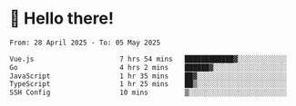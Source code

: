 # 👋 Hello there!

<!--START_SECTION:waka-->

```txt
From: 28 April 2025 - To: 05 May 2025

Vue.js                     7 hrs 54 mins   ████████████▓░░░░░░░░░░░░   51.08 %
Go                         4 hrs 2 mins    ██████▓░░░░░░░░░░░░░░░░░░   26.08 %
JavaScript                 1 hr 35 mins    ██▓░░░░░░░░░░░░░░░░░░░░░░   10.31 %
TypeScript                 1 hr 25 mins    ██▒░░░░░░░░░░░░░░░░░░░░░░   09.15 %
SSH Config                 10 mins         ▒░░░░░░░░░░░░░░░░░░░░░░░░   01.11 %
```

<!--END_SECTION:waka-->
